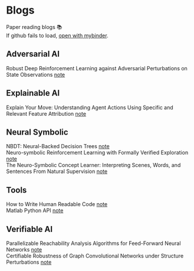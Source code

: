 # Blogs
Paper reading blogs 📚  
If github fails to load, [open with mybinder](https://mybinder.org/v2/gh/ZikangXiong/blogs/main).  

## Adversarial AI
Robust Deep Reinforcement Learning against Adversarial Perturbations on State Observations [note](notebooks/Adversarial%20AI/huang_robustRL_nips20.ipynb)  
## Explainable AI
Explain Your Move: Understanding Agent Actions Using Specific and Relevant Feature Attribution  [note](notebooks/Explainable%20AI/SARAF.ipynb)  
## Neural Symbolic
NBDT: Neural-Backed Decision Trees [note](notebooks/Neural%20Symbolic/NBDT.ipynb)  
Neuro-symbolic Reinforcement Learning with Formally Verified Exploration [note](notebooks/Neural%20Symbolic/greg_neurosymbolic_nips20.ipynb)  
The Neuro-Symbolic Concept Learner: Interpreting Scenes, Words, and Sentences From Natural Supervision [note](notebooks/Neural%20Symbolic/mao_neurosymbolic_ICLR2019.ipynb)  
## Tools
How to Write Human Readable Code [note](notebooks/Tools/human_readable_code.ipynb)  
Matlab Python API [note](notebooks/Tools/matlab_python_api.ipynb)  
## Verifiable AI
Parallelizable Reachability Analysis Algorithms for Feed-Forward Neural Networks [note](notebooks/Verifiable%20AI/Polyhedron.ipynb)  
Certifiable Robustness of Graph Convolutional Networks under Structure Perturbations [note](notebooks/Verifiable%20AI/daniel_certifiable_kdd20.ipynb)  
